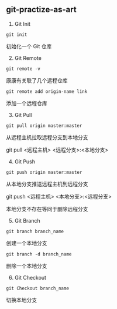 ## git-practize-as-art

1. Git Init

``` git
git init
```

初始化一个 Git 仓库

2. Git Remote

``` git
git remote -v
```

康康有关联了几个远程仓库

``` git
git remote add origin-name link
```

添加一个远程仓库

3. Git Pull

``` git
git pull origin master:master
```

从远程主机拉取远程分支到本地分支

git pull <远程主机> <远程分支>:<本地分支>

4. Git Push

``` git
git push origin master:master
```

从本地分支推送远程主机到远程分支

git push <远程主机> <本地分支>:<远程分支>
 
本地分支不存在等同于删除远程分支

5. Git Branch

``` git
git branch branch_name
```

创建一个本地分支

``` git
git branch -d branch_name
```

删除一个本地分支

6. Git Checkout

``` git
git Checkout branch_name
```

切换本地分支

